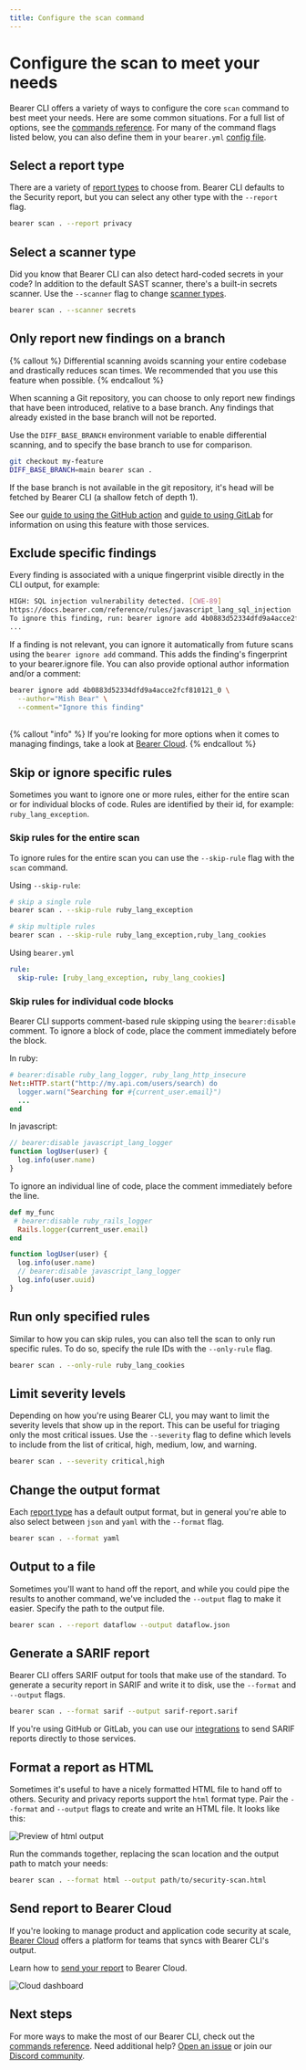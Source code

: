 ```yaml
---
title: Configure the scan command
---
```


# Configure the scan to meet your needs

Bearer CLI offers a variety of ways to configure the core `scan` command to best meet your needs. Here are some common situations. For a full list of options, see the [commands reference](/reference/commands/). For many of the command flags listed below, you can also define them in your `bearer.yml` [config file](/reference/config/).

## Select a report type

There are a variety of [report types](/explanations/reports/) to choose from. Bearer CLI defaults to the Security report, but you can select any other type with the `--report` flag.

```bash
bearer scan . --report privacy
```

## Select a scanner type

Did you know that Bearer CLI can also detect hard-coded secrets in your code? In addition to the default SAST scanner, there's a built-in secrets scanner. Use the `--scanner` flag to change [scanner types](/explanations/scanners/).

```bash
bearer scan . --scanner secrets
```

## Only report new findings on a branch

{% callout %}
  Differential scanning avoids scanning your entire codebase and drastically
  reduces scan times. We recommended that you use this feature when possible.
{% endcallout %}

When scanning a Git repository, you can choose to only report new findings that
have been introduced, relative to a base branch. Any findings that already
existed in the base branch will not be reported.

Use the `DIFF_BASE_BRANCH` environment variable to enable differential scanning,
and to specify the base branch to use for comparison.

```bash
git checkout my-feature
DIFF_BASE_BRANCH=main bearer scan .
```

If the base branch is not available in the git repository, it's head will be
fetched by Bearer CLI (a shallow fetch of depth 1).

See our [guide to using the GitHub action](/guides/github-action/#pull-request-diff) and
[guide to using GitLab](/guides/gitlab/#gitlab-merge-request-diff) for
information on using this feature with those services.

## Exclude specific findings

Every finding is associated with a unique fingerprint visible directly in the CLI output, for example:

```bash
HIGH: SQL injection vulnerability detected. [CWE-89]
https://docs.bearer.com/reference/rules/javascript_lang_sql_injection
To ignore this finding, run: bearer ignore add 4b0883d52334dfd9a4acce2fcf810121_0
...
```

If a finding is not relevant, you can ignore it automatically from future scans using the ```bearer ignore add``` command. This adds the finding's fingerprint to your bearer.ignore file. You can also provide optional author information and/or a comment:

```bash
bearer ignore add 4b0883d52334dfd9a4acce2fcf810121_0 \
  --author="Mish Bear" \
  --comment="Ignore this finding"
```

<br/>
{% callout "info" %} If you're looking for more options when it comes to managing findings, take a look at <a href="/guides/bearer-cloud">Bearer Cloud</a>. {% endcallout %}

## Skip or ignore specific rules

Sometimes you want to ignore one or more rules, either for the entire scan or for individual blocks of code. Rules are identified by their id, for example: `ruby_lang_exception`.

### Skip rules for the entire scan

To ignore rules for the entire scan you can use the `--skip-rule` flag with the `scan` command.

Using `--skip-rule`:

```bash
# skip a single rule
bearer scan . --skip-rule ruby_lang_exception

# skip multiple rules
bearer scan . --skip-rule ruby_lang_exception,ruby_lang_cookies
```

Using `bearer.yml`

```yaml
rule:
  skip-rule: [ruby_lang_exception, ruby_lang_cookies]
```

### Skip rules for individual code blocks

Bearer CLI supports comment-based rule skipping using the `bearer:disable` comment. To ignore a block of code, place the comment immediately before the block.

In ruby:

```ruby
# bearer:disable ruby_lang_logger, ruby_lang_http_insecure
Net::HTTP.start("http://my.api.com/users/search) do
  logger.warn("Searching for #{current_user.email}")
  ...
end
```

In javascript:

```javascript
// bearer:disable javascript_lang_logger
function logUser(user) {
  log.info(user.name)
}
```

To ignore an individual line of code, place the comment immediately before the line.

```ruby
def my_func
 # bearer:disable ruby_rails_logger
  Rails.logger(current_user.email)
end
```

```javascript
function logUser(user) {
  log.info(user.name)
  // bearer:disable javascript_lang_logger
  log.info(user.uuid)
}
```

## Run only specified rules

Similar to how you can skip rules, you can also tell the scan to only run specific rules. To do so, specify the rule IDs with the `--only-rule` flag.

```bash
bearer scan . --only-rule ruby_lang_cookies
```

## Limit severity levels

Depending on how you're using Bearer CLI, you may want to limit the severity levels that show up in the report. This can be useful for triaging only the most critical issues. Use the `--severity` flag to define which levels to include from the list of critical, high, medium, low, and warning.

```bash
bearer scan . --severity critical,high
```

## Change the output format

Each [report type](/explanations/reports/) has a default output format, but in general you're able to also select between `json` and `yaml` with the `--format` flag.

```bash
bearer scan . --format yaml
```

## Output to a file

Sometimes you'll want to hand off the report, and while you could pipe the results to another command, we've included the `--output` flag to make it easier. Specify the path to the output file.

```bash
bearer scan . --report dataflow --output dataflow.json
```

## Generate a SARIF report

Bearer CLI offers SARIF output for tools that make use of the standard. To generate a security report in SARIF and write it to disk, use the `--format` and `--output` flags.

```bash
bearer scan . --format sarif --output sarif-report.sarif
```

If you're using GitHub or GitLab, you can use our [integrations](/guides/ci-setup/) to send SARIF reports directly to those services.

## Format a report as HTML

Sometimes it's useful to have a nicely formatted HTML file to hand off to others. Security and privacy reports support the `html` format type. Pair the `--format` and `--output` flags to create and write an HTML file. It looks like this:

![Preview of html output](/assets/img/bearer-output-html.png)

Run the commands together, replacing the scan location and the output path to match your needs:

```bash
bearer scan . --format html --output path/to/security-scan.html
```

## Send report to Bearer Cloud

If you're looking to manage product and application code security at scale, [Bearer Cloud](https://www.bearer.com/bearer-cloud) offers a platform for teams that syncs with Bearer CLI's output.

Learn how to [send your report](/guides/bearer-cloud) to Bearer Cloud.

![Cloud dashboard](/assets/img/cloud-dashboard.jpg)

## Next steps

For more ways to make the most of our Bearer CLI, check out the [commands reference](/reference/commands/). Need additional help? [Open an issue]({{meta.links.issues}}) or join our [Discord community]({{meta.links.discord}}).
